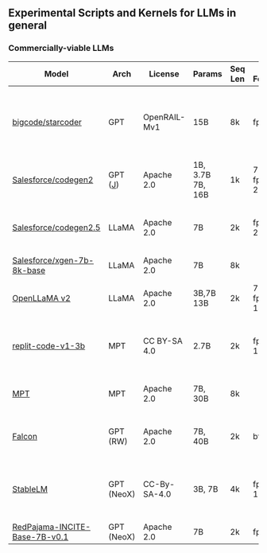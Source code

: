 ## Experimental Scripts and Kernels for LLMs in general


### Commercially-viable LLMs

| Model                                                        | Arch                                                         | License      | Params              | Seq Len | FP Format     | VRAM Infer                                       | Lib                                                          | Tokenizer               | Comments                                                     | Other flavours                               |
|--------------------------------------------------------------|--------------------------------------------------------------|--------------|---------------------|---------|---------------|--------------------------------------------------|--------------------------------------------------------------|-------------------------|--------------------------------------------------------------|----------------------------------------------|
| [bigcode/starcoder](https://huggingface.co/bigcode/starcoder) | GPT                                                          | OpenRAIL-Mv1 | 15B                 | 8k      | fp32          | 60Gb<br>~30Gb fp/bf16<br>~16Gb 8bit<br>~8Gb 4bit | Megatron-LM [fork](https://github.com/bigcode-project/Megatron-LM) | GPT2Tokenizer 49152     | FlashAttn, MQA, FIM, 1T=250Bx4 tokens of StarCoderData       | starcoderplus, starchat-beta (humanEval 📉)   |
| [Salesforce/codegen2](https://github.com/salesforce/CodeGen2) | GPT ([J](https://gist.github.com/moyix/7896575befbe1b99162ccfec8d135566)) | Apache 2.0   | 1B, 3.7B<br>7B, 16B | 1k      | 7b fp32 28Gb  |                                                  | [JaxFormer](https://github.com/salesforce/jaxformer)         | GPT2Tokenizer 51200     | RoPE, FIM, The Stack dedup v1.1,                             | -instruct research-only                      |
| [Salesforce/codegen2.5](https://github.com/salesforce/CodeGen/tree/main/codegen25) | LLaMA                                                        | Apache 2.0   | 7B                  | 2k      | fp32 28Gb     |                                                  | JaxFormer                                                    | Tiktoken 51200          | FlashAttn, Triton, FIM, 1.4T=300Bx4+ tokens of StarCoderData | -mono Python, -instruct research-only        |
| [Salesforce/xgen-7b-8k-base](https://huggingface.co/Salesforce/xgen-7b-8k-base) | LLaMA                                                        | Apache 2.0   | 7B                  | 8k      |               |                                                  |                                                              | Tiktoken                |                                                              | -inst research only                          |
| [OpenLLaMA v2](https://github.com/openlm-research/open_llama) | LLaMA                                                        | Apache 2.0   | 3B,7B<br>13B        | 2k      | 7b fp16 14Gb  |                                                  | PyTorch/HF, <br>JAX/EasyLM                                   | HF (fast) tokenizer 32k | 1T tokens of RedPajama + StarCoderData + Falcon              |                                              |
| [replit-code-v1-3b](https://github.com/replit/ReplitLM/tree/main/replit-code-v1-3b) | MPT                                                          | CC BY-SA 4.0 | 2.7B                | 2k      | fp32 10Gb     |                                                  | Mosiac [LLM Foundry](https://github.com/mosaicml/llm-foundry) | SentencePiece 32768     | FlashAttn, Triton, AliBi, FasterTransformer, The Stack dedup v1.2 |                                              |
| [MPT](https://huggingface.co/mosaicml/mpt-7b)                | MPT                                                          | Apache 2.0   | 7B, 30B             | 8k      |               |                                                  | LLM Foundry                                                  |                         | FlashAttn, Titon, ALiBi, FT<br>1T tokens                     | -instruct CC-By-SA-3.0 -chat CC-By-NC-SA-4.0 |
| [Falcon](https://huggingface.co/blog/falcon)                 | GPT (RW)                                                     | Apache 2.0   | 7B, 40B             | 2k      | bf16          | 7B ~15Gb<br>40B ~90Gb                            |                                                              | TokenizerFast 65024     | 1T RefinedWeb, GPTQ                                          | -instruct Apach 2.0 (!)                      |
| [StableLM](https://github.com/Stability-AI/StableLM)         | GPT (NeoX)                                                   | CC-By-SA-4.0 | 3B, 7B              | 4k      | fp32 16Gb     | 3b fp16 12Gb<br>7b 24Gb 7b                       | GPT-NeoX                                                     |                         | RoPE, 1.5T tokens of The Pile                                | -tuned CC-By-NC-SA-4.0                       |
| [RedPajama-INCITE-Base-7B-v0.1](https://huggingface.co/togethercomputer/RedPajama-INCITE-Base-7B-v0.1) | GPT (NeoX)                                                   | Apache 2.0   | 7B                  | 2k      | fp16          | 16Gb                                             |                                                              | 50432                   | RoPE                                                         | base, instruct, chat                         |
